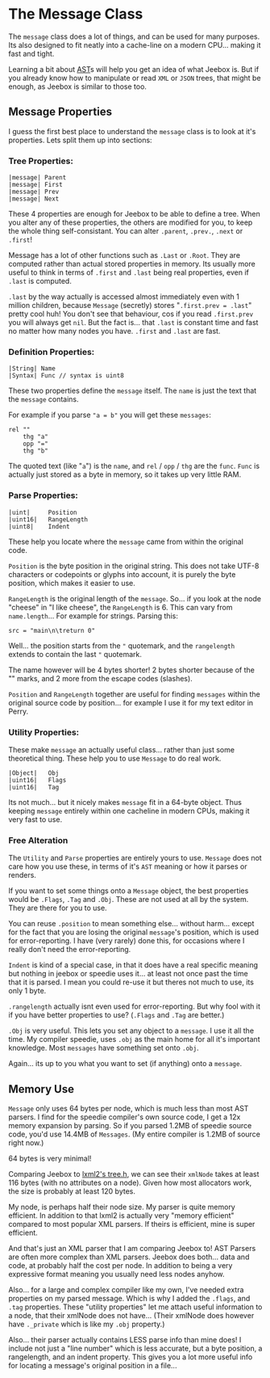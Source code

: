 # The Message Class

The `message` class does a lot of things, and can be used for many purposes. Its also designed to fit neatly into a cache-line on a modern CPU... making it fast and tight.

Learning a bit about [AST](http://google.com/?q=ast+parser)s will help you get an idea of what Jeebox is. But if you already know how to manipulate or read `XML` or `JSON` trees, that might be enough, as Jeebox is similar to those too.



## Message Properties

I guess the first best place to understand the `message` class is to look at it's properties. Lets split them up into sections:

### Tree Properties:

    |message| Parent
    |message| First
    |message| Prev
    |message| Next

These 4 properties are enough for Jeebox to be able to define a tree. When you alter any of these properties, the others are modified for you, to keep the whole thing self-consistant. You can alter `.parent`, `.prev.`, `.next` or `.first`!

Message has a lot of other functions such as `.Last` or `.Root`. They are computed rather than actual stored properties in memory. Its usually more useful to think in terms of `.first` and `.last` being real properties, even if `.last` is computed.

`.last` by the way actually is accessed almost immediately even with 1 million children, because `Message` (secretly) stores "`.first.prev = .last`" pretty cool huh! You don't see that behaviour, cos if you read `.first.prev` you will always get `nil`. But the fact is... that `.last` is constant time and fast no matter how many nodes you have. `.first` and `.last` are fast.


### Definition Properties:

    |String| Name
    |Syntax| Func // syntax is uint8

These two properties define the `message` itself. The `name` is just the text that the `message` contains.
    
For example if you parse `"a = b"` you will get these `messages`:
    
    rel ""
        thg "a"
        opp "="
        thg "b"

The quoted text (like "`a`") is the `name`, and `rel` / `opp` / `thg` are the `func`. `Func` is actually just stored as a byte in memory, so it takes up very little RAM.


### Parse Properties:

    |uint|     Position
    |uint16|   RangeLength
    |uint8|    Indent

These help you locate where the `message` came from within the original code.

`Position` is the byte position in the original string. This does not take UTF-8 characters or codepoints or glyphs into account, it is purely the byte position, which makes it easier to use.

`RangeLength` is the original length of the `message`. So... if you look at the node "cheese" in "I like cheese", the `RangeLength` is 6. This can vary from `name.length`... For example for strings. Parsing this:

    src = "main\n\treturn 0"

Well... the position starts from the `"` quotemark, and the `rangelength` extends to contain the last `"` quotemark.

The name however will be 4 bytes shorter! 2 bytes shorter because of the "" marks, and 2 more from the escape codes (slashes).

`Position` and `RangeLength` together are useful for finding `messages` within the original source code by position... for example I use it for my text editor in Perry.


### Utility Properties:

These make `message` an actually useful class... rather than just some theoretical thing. These help you to use `Message` to do real work.

    |Object|   Obj
    |uint16|   Flags
    |uint16|   Tag
    
Its not much... but it nicely makes `message` fit in a 64-byte object. Thus keeping `message` entirely within one cacheline in modern CPUs, making it very fast to use.


### Free Alteration

The `Utility` and `Parse` properties are entirely yours to use. `Message` does not care how you use these, in terms of it's `AST` meaning or how it parses or renders.

If you want to set some things onto a `Message` object, the best properties would be `.Flags`, `.Tag` and `.Obj`. These are not used at all by the system. They are there for you to use.

You can reuse `.position` to mean something else... without harm... except for the fact that you are losing the original `message`'s position, which is used for error-reporting. I have (very rarely) done this, for occasions where I really don't need the error-reporting.

`Indent` is kind of a special case, in that it does have a real specific meaning but nothing in jeebox or speedie uses it... at least not once past the time that it is parsed. I mean you could re-use it but theres not much to use, its only 1 byte.

`.rangelength` actually isnt even used for error-reporting. But why fool with it if you have better properties to use? (`.Flags` and `.Tag` are better.)

`.Obj` is very useful. This lets you set any object to a `message`. I use it all the time. My compiler speedie, uses `.obj` as the main home for all it's important knowledge. Most `messages` have something set onto `.obj`.

Again... its up to you what you want to set (if anything) onto a `message`.



## Memory Use

`Message` only uses 64 bytes per node, which is much less than most AST parsers. I find for the speedie compiler's own source code, I get a 12x memory expansion by parsing. So if you parsed 1.2MB of speedie source code, you'd use 14.4MB of `Messages`. (My entire compiler is 1.2MB of source right now.)

64 bytes is very minimal!

Comparing Jeebox to [lxml2's tree.h](https://gitlab.gnome.org/GNOME/libxml2/-/blob/master/include/libxml/tree.h), we can see their `xmlNode` takes at least 116 bytes (with no attributes on a node). Given how most allocators work, the size is probably at least 120 bytes.

My node, is perhaps half their node size. My parser is quite memory efficient. In addition to that lxml2 is actually very "memory efficient" compared to most popular XML parsers. If theirs is efficient, mine is super efficient.

And that's just an XML parser that I am comparing Jeebox to! AST Parsers are often more complex than XML parsers. Jeebox does both... data and code, at probably half the cost per node. In addition to being a very expressive format meaning you usually need less nodes anyhow.

Also... for a large and complex compiler like my own, I've needed extra properties on my parsed message. Which is why I added the `.flags`, and `.tag` properties. These "utility properties" let me attach useful information to a node, that their xmlNode does not have... (Their xmlNode does however have `._private` which is like my `.obj` property.)

Also... their parser actually contains LESS parse info than mine does! I include not just a "line number" which is less accurate, but a byte position, a rangelength, and an indent property. This gives you a lot more useful info for locating a message's original position in a file...

